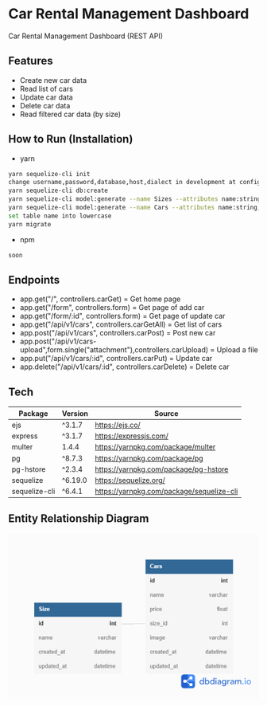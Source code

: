 # Car Rental Management Dashboard

Car Rental Management Dashboard (REST API)

## Features

- Create new car data
- Read list of cars
- Update car data
- Delete car data
- Read filtered car data (by size)

## How to Run (Installation)

- yarn

```sh
yarn sequelize-cli init
change username,password,database,host,dialect in development at config.json
yarn sequelize-cli db:create
yarn sequelize-cli model:generate --name Sizes --attributes name:string --underscored
yarn sequelize-cli model:generate --name Cars --attributes name:string,price:integer,size_id:integer,photo:string --underscored
set table name into lowercase
yarn migrate
```

- npm

```sh
soon
```

## Endpoints

- app.get("/", controllers.carGet) = Get home page
- app.get("/form", controllers.form) = Get page of add car
- app.get("/form/:id", controllers.form) = Get page of update car
- app.get("/api/v1/cars", controllers.carGetAll) = Get list of cars
- app.post("/api/v1/cars", controllers.carPost) = Post new car
- app.post("/api/v1/cars-upload",form.single("attachment"),controllers.carUpload) = Upload a file
- app.put("/api/v1/cars/:id", controllers.carPut) = Update car
- app.delete("/api/v1/cars/:id", controllers.carDelete) = Delete car

## Tech

| Package       | Version | Source                                    |
| ------------- | ------- | ----------------------------------------- |
| ejs           | ^3.1.7  | https://ejs.co/                           |
| express       | ^3.1.7  | https://expressjs.com/                    |
| multer        | 1.4.4   | https://yarnpkg.com/package/multer        |
| pg            | ^8.7.3  | https://yarnpkg.com/package/pg            |
| pg-hstore     | ^2.3.4  | https://yarnpkg.com/package/pg-hstore     |
| sequelize     | ^6.19.0 | https://sequelize.org/                    |
| sequelize-cli | ^6.4.1  | https://yarnpkg.com/package/sequelize-cli |

## Entity Relationship Diagram

<img src="./public/img/erd.png">
